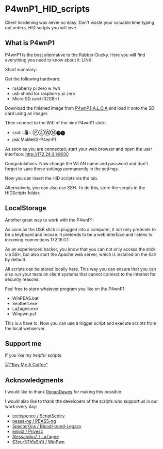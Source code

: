 # P4wnP1_HID_scripts
Client hardening was never so easy. Don't waste your valuable time typing out orders. HID scripts you will love.

## What is P4wnP1
P4wnP1 is the best alternative to the Rubber-Ducky. Here you will find everything you need to know about it: LINK.

Short summary:

Get the following hardware:
* raspberry pi zero w /wh
* usb shield for raspberry pi zero
* Micro SD card (32GB+)

Download the finished image from [P4wnP1-A.L.O.A](https://github.com/RoganDawes/P4wnP1_aloa/releases/tag/v0.1.1-beta) and load it onto the SD card using an imager.

Then connect to the Wifi of the nine P4wnP1 stick:
* ssid 💥🖥💥 Ⓟ➃ⓌⓃ🅟❶
* psk MaMe82-P4wnP1

As soon as you are connected, start your web browser and open the user interface: http://172.24.0.1:8000

Congratulations. Now change the WLAN name and password and don't forget to save these settings permanently in the settings.

Now you can insert the HID scripts via the tab.

Alternatively, you can also use SSH. To do this, store the scripts in the HIDScripts folder.

## LocalStorage
Another great way to work with the P4wnP1:

As soon as the USB stick is plugged into a computer, it not only pretends to be a keyboard and mouse. It pretends to be a web interface and listens to incoming connections 172.16.0.1

As an experienced hacker, you know that you can not only access the stick via SSH, but also start the Apache web server, which is installed on the Kali by default.

All scripts can be stored locally here. This way you can ensure that you can also run your tests on client systems that cannot connect to the Internet for security reasons.

Feel free to store whatever program you like on the P4wnP1:
* WinPEAS.bat
* Seatbelt.exe
* LaZagne.exe
* Winpwn.ps1

This is a have to. Now you can use a trigger script and execute scripts from the local webserver.

## Support me

If you like my helpful scripts:

[!["Buy Me A Coffee"](https://www.buymeacoffee.com/assets/img/custom_images/orange_img.png)](https://www.buymeacoffee.com/klau5t4ler0x90)


## Acknowledgments

I would like to thank [RoganDawes](https://github.com/RoganDawes/P4wnP1_aloa) for making this possible. 

I would also like to thank the developers of the scripts who support us in our work every day:
* [techspence / ScriptSentry](https://github.com/techspence/ScriptSentry/tree/main)
* [peass-ng / PEASS-ng](https://github.com/peass-ng/PEASS-ng)
* [SpecterOps / BloodHound-Legacy](https://github.com/SpecterOps/BloodHound-Legacy)
* [enjoiz / Privesc](https://github.com/enjoiz/Privesc)
* [AlessandroZ / LaZagne](https://github.com/AlessandroZ/LaZagne)
* [S3cur3Th1sSh1t / WinPwn](https://github.com/S3cur3Th1sSh1t/WinPwn)
